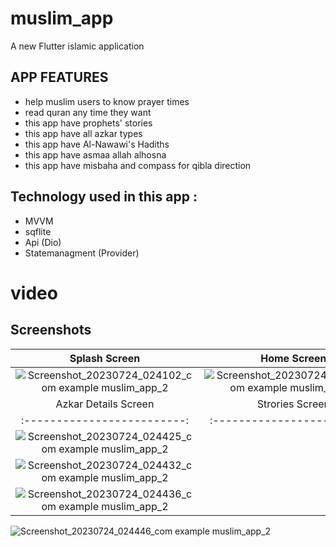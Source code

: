 # muslim_app

A new Flutter islamic application 

## APP FEATURES 

- help muslim users to know prayer times
- read quran any time they want 
- this app have prophets' stories
- this app have all azkar types
- this app have Al-Nawawi's Hadiths
- this app have asmaa allah alhosna
- this app have misbaha and compass for qibla direction

## Technology used in this app :

- MVVM
- sqflite
- Api (Dio)
- Statemanagment (Provider)

# video


## Screenshots

  Splash Screen                 |     Home Screen          |    Setting Screen     | Azkar Screen 
:-------------------------:|:-------------------------:|:-------------------------:|:-------------------------:
![Screenshot_20230724_024102_com example muslim_app_2](https://github.com/MaiElhady55/Muslim-App/assets/122188401/ed6e534c-c995-4bf5-95d3-780ea2e769d1)|![Screenshot_20230724_024325_com example muslim_app_2](https://github.com/MaiElhady55/Muslim-App/assets/122188401/db85537e-b94c-4993-b2d6-ad3d1b121bc0)|![Screenshot_20230724_024352_com example muslim_app_2](https://github.com/MaiElhady55/Muslim-App/assets/122188401/2b1d8639-c292-42c1-8486-442a2f178158)|![Screenshot_20230724_024418_com example muslim_app_2](https://github.com/MaiElhady55/Muslim-App/assets/122188401/c74da517-21b5-4504-bae4-2757018277d5)
  Azkar Details Screen                 |     Strories Screen          |    Strories Details Screen     | Quran Screen 
:-------------------------:|:-------------------------:|:-------------------------:|:-------------------------:
![Screenshot_20230724_024425_com example muslim_app_2](https://github.com/MaiElhady55/Muslim-App/assets/122188401/e5b5a27f-a188-4f49-8241-88b38ca4224a)|
![Screenshot_20230724_024432_com example muslim_app_2](https://github.com/MaiElhady55/Muslim-App/assets/122188401/5a39ed30-8555-42ec-8aa5-864f7fa59cf7)|
![Screenshot_20230724_024436_com example muslim_app_2](https://github.com/MaiElhady55/Muslim-App/assets/122188401/49436587-2a10-45d2-be05-0bde36181b11)|
![Screenshot_20230724_024446_com example muslim_app_2](https://github.com/MaiElhady55/Muslim-App/assets/122188401/7a57d684-2961-4d44-98ba-f28d59ab5ce3)


